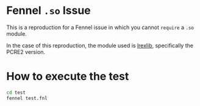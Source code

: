 # Fennel `.so` Issue

This is a reproduction for a Fennel issue in which you cannot `require` a `.so` module.

In the case of this reproduction, the module used is [lrexlib](https://github.com/rrthomas/lrexlib), specifically the PCRE2 version.

# How to execute the test

```sh
cd test
fennel test.fnl
```
